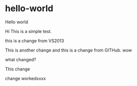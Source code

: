 # hello-world
Hello world

Hi This is a simple test.

this is a change from VS2013

This is another change
and this is a change from GITHub.
wow

what changed?

This change

change workedxxxx